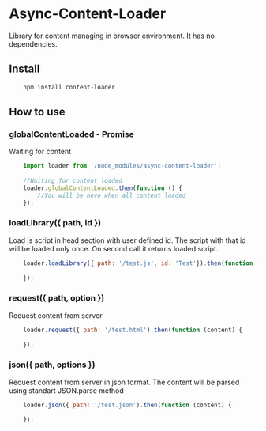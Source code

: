 # Async-Content-Loader

Library for content managing in browser environment.
It has no dependencies.

## Install
```bash
    npm install content-loader
```

## How to use

### globalContentLoaded - Promise
Waiting for content
```javascript
    import loader from '/node_modules/async-content-loader';
    
    //Waiting for content loaded
    loader.globalContentLoaded.then(function () {
        //You will be here when all content loaded
    });
```

### loadLibrary({ path, id })
Load js script in head section with user defined id.
The script with that id will be loaded only once. 
On second call it returns loaded script.

```javascript 
    loader.loadLibrary({ path: '/test.js', id: 'Test'}).then(function (script) {
    
    }); 
```

### request({ path, option })
Request content from server
```javascript 
    loader.request({ path: '/test.html').then(function (content) {
    
    }); 
```

### json({ path, options })
Request content from server in json format.
The content will be parsed using standart JSON.parse method
```javascript 
    loader.json({ path: '/test.json').then(function (content) {
    
    }); 
```

